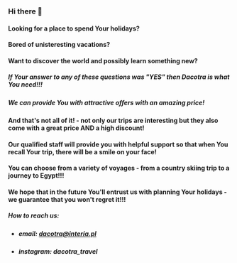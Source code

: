 ### Hi there 👋


#### Looking for a place to spend Your holidays?
#### Bored of unisteresting vacations?
#### Want to discover the world and possibly learn something new?


##### If Your answer to any of these questions was "YES" then Dacotra is what You need!!! 
##### We can provide You with attractive offers with an amazing price! 


#### And that's not all of it! - not only our trips are interesting but they also come with a great price AND a high discount!
#### Our qualified staff will provide you with helpful support so that when You recall Your trip, there will be a smile on your face!
#### You can choose from a variety of voyages - from a country skiing trip to a journey to Egypt!!!
#### We hope that in the future You'll entrust us with planning Your holidays - we guarantee that you won't regret it!!!

##### How to reach us:
- ##### email: dacotra@interia.pl
- ##### instagram: dacotra_travel
